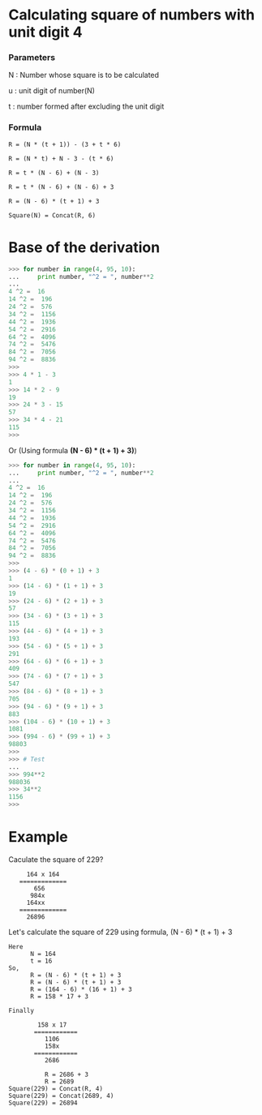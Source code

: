 # Calculating square of numbers with unit digit 4

### Parameters

N : Number whose square is to be calculated

u : unit digit of number(N)

t : number formed after excluding the unit digit

### Formula

```
R = (N * (t + 1)) - (3 + t * 6)

R = (N * t) + N - 3 - (t * 6)

R = t * (N - 6) + (N - 3)

R = t * (N - 6) + (N - 6) + 3

R = (N - 6) * (t + 1) + 3
```

```
Square(N) = Concat(R, 6)
```

# Base of the derivation

```python
>>> for number in range(4, 95, 10):
...     print number, "^2 = ", number**2
... 
4 ^2 =  16
14 ^2 =  196
24 ^2 =  576
34 ^2 =  1156
44 ^2 =  1936
54 ^2 =  2916
64 ^2 =  4096
74 ^2 =  5476
84 ^2 =  7056
94 ^2 =  8836
>>> 
>>> 4 * 1 - 3
1
>>> 14 * 2 - 9
19
>>> 24 * 3 - 15
57
>>> 34 * 4 - 21
115
>>> 
```

Or (Using formula **(N - 6) * (t + 1) + 3)**)

```python
>>> for number in range(4, 95, 10):
...     print number, "^2 = ", number**2
... 
4 ^2 =  16
14 ^2 =  196
24 ^2 =  576
34 ^2 =  1156
44 ^2 =  1936
54 ^2 =  2916
64 ^2 =  4096
74 ^2 =  5476
84 ^2 =  7056
94 ^2 =  8836
>>> 
>>> (4 - 6) * (0 + 1) + 3
1
>>> (14 - 6) * (1 + 1) + 3
19
>>> (24 - 6) * (2 + 1) + 3
57
>>> (34 - 6) * (3 + 1) + 3
115
>>> (44 - 6) * (4 + 1) + 3
193
>>> (54 - 6) * (5 + 1) + 3
291
>>> (64 - 6) * (6 + 1) + 3
409
>>> (74 - 6) * (7 + 1) + 3
547
>>> (84 - 6) * (8 + 1) + 3
705
>>> (94 - 6) * (9 + 1) + 3
883
>>> (104 - 6) * (10 + 1) + 3
1081
>>> (994 - 6) * (99 + 1) + 3
98803
>>> 
>>> # Test
... 
>>> 994**2
988036
>>> 34**2
1156
>>> 
```


# Example

Caculate the square of 229?

```
     164 x 164
   =============
       656
      984x
     164xx
   =============
     26896
```

Let's calculate the square of 229 using formula, (N - 6) * (t + 1) + 3

```
Here 
      N = 164
      t = 16
So,
      R = (N - 6) * (t + 1) + 3     
      R = (N - 6) * (t + 1) + 3
      R = (164 - 6) * (16 + 1) + 3
      R = 158 * 17 + 3

Finally

        158 x 17
       ============
          1106
          158x
       ============
          2686

          R = 2686 + 3
          R = 2689
Square(229) = Concat(R, 4)
Square(229) = Concat(2689, 4)
Square(229) = 26894
```
